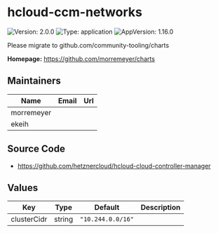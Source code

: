 # hcloud-ccm-networks

![Version: 2.0.0](https://img.shields.io/badge/Version-2.0.0-informational?style=flat-square) ![Type: application](https://img.shields.io/badge/Type-application-informational?style=flat-square) ![AppVersion: 1.16.0](https://img.shields.io/badge/AppVersion-1.16.0-informational?style=flat-square)

Please migrate to github.com/community-tooling/charts

**Homepage:** <https://github.com/morremeyer/charts>
## Maintainers

| Name | Email | Url |
| ---- | ------ | --- |
| morremeyer |  |  |
| ekeih |  |  |
## Source Code

* <https://github.com/hetznercloud/hcloud-cloud-controller-manager>

## Values

| Key | Type | Default | Description |
|-----|------|---------|-------------|
| clusterCidr | string | `"10.244.0.0/16"` |  |
